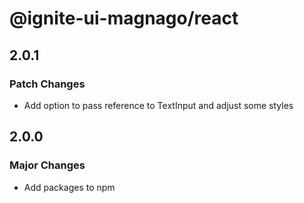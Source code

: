 # @ignite-ui-magnago/react

## 2.0.1

### Patch Changes

- Add option to pass reference to TextInput and adjust some styles

## 2.0.0

### Major Changes

- Add packages to npm
